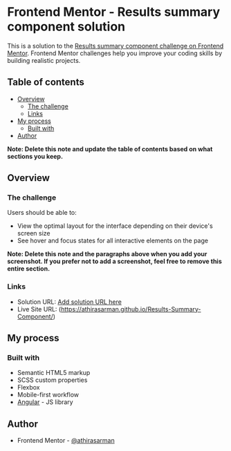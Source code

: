 # Frontend Mentor - Results summary component solution

This is a solution to the [Results summary component challenge on Frontend Mentor](https://www.frontendmentor.io/challenges/results-summary-component-CE_K6s0maV). Frontend Mentor challenges help you improve your coding skills by building realistic projects. 

## Table of contents

- [Overview](#overview)
  - [The challenge](#the-challenge)
  - [Links](#links)
- [My process](#my-process)
  - [Built with](#built-with)
- [Author](#author)

**Note: Delete this note and update the table of contents based on what sections you keep.**

## Overview

### The challenge

Users should be able to:

- View the optimal layout for the interface depending on their device's screen size
- See hover and focus states for all interactive elements on the page


**Note: Delete this note and the paragraphs above when you add your screenshot. If you prefer not to add a screenshot, feel free to remove this entire section.**

### Links

- Solution URL: [Add solution URL here](https://github.com/athirasarman/Results-Summary-Component)
- Live Site URL: (https://athirasarman.github.io/Results-Summary-Component/)

## My process

### Built with

- Semantic HTML5 markup
- SCSS custom properties
- Flexbox
- Mobile-first workflow
- [Angular](https://angular.io/) - JS library


## Author
- Frontend Mentor - [@athirasarman](https://www.frontendmentor.io/profile/athirasarman)
